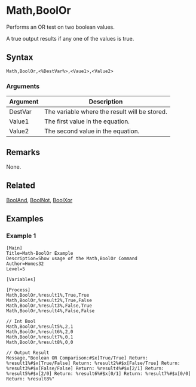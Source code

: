 # Math,BoolOr

Performs an OR test on two boolean values.

A true output results if any one of the values is true.

## Syntax

```pebakery
Math,BoolOr,<%DestVar%>,<Vaue1>,<Value2>
```

### Arguments

| Argument | Description |
| --- | --- |
| DestVar | The variable where the result will be stored. |
| Value1 | The first value  in the equation. |
| Value2 | The second value in the equation. |

## Remarks

None.

## Related

[BoolAnd](./BoolAnd.md), [BoolNot](./BoolNot.md), [BoolXor](./BoolXor.md)

## Examples

### Example 1

```pebakery
[Main]
Title=Math-BoolOr Example
Description=Show usage of the Math,BoolOr Command
Author=Homes32
Level=5

[Variables]

[Process]
Math,BoolOr,%result1%,True,True
Math,BoolOr,%result2%,True,False
Math,BoolOr,%result3%,False,True
Math,BoolOr,%result4%,False,False

// Int Bool
Math,BoolOr,%result5%,2,1
Math,BoolOr,%result6%,2,0
Math,BoolOr,%result7%,0,1
Math,BoolOr,%result8%,0,0

// Output Result
Message,"Boolean OR Comparison:#$x[True/True] Return: %result1%#$x[True/False] Return: %result2%#$x[False/True] Return: %result3%#$x[False/False] Return: %result4%#$x[2/1] Return: %result5%#$x[2/0] Return: %result6%#$x[0/1] Return: %result7%#$x[0/0] Return: %result8%"
```